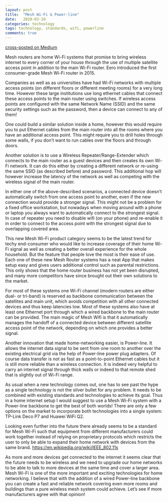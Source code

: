 ```yaml
---
layout: post
title:  "Mesh Wi-Fi & Power-line"
date:   2020-03-10
categories: technology
tags: technology, standards, wifi, powerline
comments: true
---
```


[cross-posted on Medium](https://medium.com/@cedricbastin/mesh-wi-fi-power-line-ce0c6fb1967)

Mesh routers are home Wi-Fi systems that promise to bring wireless internet to every corner of your house through the use of multiple satellite access point in addition to the main Wi-Fi router.
Eero introduced the first consumer-grade Mesh Wi-Fi router in 2015.

Companies as well as as universities have had Wi-Fi networks with multiple access points (on different floors or different meeting rooms) for a very long time.
However these large institutions use long ethernet cables that connect these access points to the main router using switches.
If wireless access points are configured with the same Network Name (SSID) and the same security settings such as the password, then a device can connect to any of them!

One could build a similar solution inside a home, however this would require you to put Ethernet cables from the main router into all the rooms where you have an additional access point.
This might require you to drill holes through some walls, if you don’t want to run cables over the floors and through doors.

Another solution is to use a Wireless Repeater/Range-Extender which connects to the main router as a guest devices and then creates its own Wi-Fi network.
It can do this either by creating a different network or re-using the same SSID (as described before) and password.
This additional hop will however increase the latency of the network as well as competing with the wireless signal of the main router.

In either one of the above-described scenarios, a connected device doesn’t automatically switch from one access point to another, even if the new connection would provide a stronger signal.
This might not be a problem for a fixed office workstation, but nowadays when moving around with a phone or laptop you always want to automatically connect to the strongest signal.
In case of repeater you need to disable wifi (on your phone) and re-enable it in order to connect to the access point with the strongest signal due to overlapping covered area.

This new Mesh Wi-Fi product category seems to be the latest trend for techy end-consumer who would like to increase coverage of their home Wi-Fi signal as well as creating a better overall experience for the whole household.
But the feature that people love the most is their ease of use.
Each one of these new Mesh Router systems has a neat App that makes setup easy and gives users additional control such as parental restrictions.
This only shows that the home router business has not yet been disrupted, and many more competitors have since brought out their own solutions to the market.

For most of these systems one Wi-Fi channel (modern routers are either dual- or tri-band) is reserved as backbone communication between the satellites and main unit, which avoids competition with all other connected devices and thus keep latencies low.
Most of these systems also have at least one Ethernet port through which a wired backbone to the main router can be provided.
The main magic of Mesh Wifi is that it automatically manages the handoff of a connected device between different satellite access point of the network, depending on which one provides a better signal.

Another innovation that made home-networking easier, is Power-line.
It allows the internet data signal to be sent from one room to another over the existing electrical grid via the help of Power-line power plug adapters.
Of course data transfer is not as fast as a point-to-point Ethernet cables but it is still more reliable than a wireless connection.
It is indeed very helpful to carry an internet signal through thick walls or indeed to that remote shed that is slightly out of Wi-Fi range.

As usual when a new technology comes out, one has to see past the hype as a single technology is not the silver bullet for any problem.
It needs to be combined with existing standards and technologies to achieve its goal. Thus in a home internet setup I would suggest to use a Mesh Wi-Fi system with a Power-line backbone to get the best of both worlds!
There are only a few options on the market to incorporate both technologies into a single system: TP-Link Deco P7 and Huawei WiFi Q2.

Looking even further into the future there already seems to be a standard for Mesh Wi-Fi such that equipment from different manufacturers could work together instead of relying on proprietary protocols which restricts the user to only be able to expand their home network with devices from the same brand.
https://en.wikipedia.org/wiki/IEEE_802.11s

As more and more devices get connected to the internet it seems clear that the future needs to be wireless and we need to upgrade our home networks to be able to talk to more devices at the same time and cover a larger area.
Mesh Wi-Fi is one of the more important and exciting technologies for home networking.
I believe that with the addition of a wired Power-line backbone you can create a fast and reliable network covering even more rooms and buildings than a pure wireless mesh system could achieve.
Let’s see if more manufacturers agree with that opinion!
